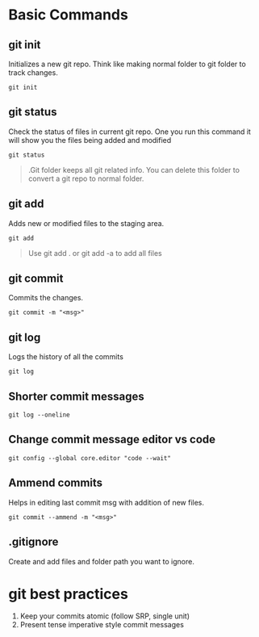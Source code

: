 # Basic Commands

## git init

Initializes a new git repo. Think like making normal folder to git folder to track changes.

```
git init
```

## git status

Check the status of files in current git repo. One you run this command it will show you the files being added and modified

```
git status
```

> .Git folder keeps all git related info. You can delete this folder to convert a git repo to normal folder.

## git add

Adds new or modified files to the staging area.

```
git add
```

> Use git add . or git add -a to add all files

## git commit

Commits the changes.

```
git commit -m "<msg>"
```

## git log

Logs the history of all the commits

```
git log
```

## Shorter commit messages

```
git log --oneline
```

## Change commit message editor vs code

```
git config --global core.editor "code --wait"
```

## Ammend commits

Helps in editing last commit msg with addition of new files.

```
git commit --ammend -m "<msg>"
```

## .gitignore

Create and add files and folder path you want to ignore.

# git best practices

1. Keep your commits atomic (follow SRP, single unit)
2. Present tense imperative style commit messages
